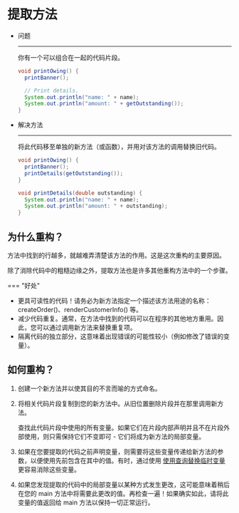 # 提取方法

<div class="grid cards" markdown>

- 问题

    ---

    你有一个可以组合在一起的代码片段。

    ```java
    void printOwing() {
      printBanner();

      // Print details.
      System.out.println("name: " + name);
      System.out.println("amount: " + getOutstanding());
    }
    ```

- 解决方法

    ---

    将此代码移至单独的新方法（或函数），并用对该方法的调用替换旧代码。

    ```java
    void printOwing() {
      printBanner();
      printDetails(getOutstanding());
    }

    void printDetails(double outstanding) {
      System.out.println("name: " + name);
      System.out.println("amount: " + outstanding);
    }
    ```

</div>

## 为什么重构？

方法中找到的行越多，就越难弄清楚该方法的作用。这是这次重构的主要原因。

除了消除代码中的粗糙边缘之外，提取方法也是许多其他重构方法中的一个步骤。

=== "好处"

  - 更具可读性的代码！请务必为新方法指定一个描述该方法用途的名称：createOrder()、renderCustomerInfo() 等。
  - 减少代码重复。通常，在方法中找到的代码可以在程序的其他地方重用。因此，您可以通过调用新方法来替换重复项。
  - 隔离代码的独立部分，这意味着出现错误的可能性较小（例如修改了错误的变量）。

## 如何重构？

1. 创建一个新方法并以使其目的不言而喻的方式命名。
2. 将相关代码片段复制到您的新方法中。从旧位置删除片段并在那里调用新方法。
   
    查找此代码片段中使用的所有变量。如果它们在片段内部声明并且不在片段外部使用，则只需保持它们不变即可 - 它们将成为新方法的局部变量。

3. 如果在您要提取的代码之前声明变量，则需要将这些变量传递给新方法的参数，以便使用先前包含在其中的值。有时，通过使用 [使用查询替换临时变量](replace-temp-with-query.md) 更容易消除这些变量。

4. 如果您发现提取的代码中的局部变量以某种方式发生更改，这可能意味着稍后在您的 main 方法中将需要此更改的值。再检查一遍！如果确实如此，请将此变量的值返回给 main 方法以保持一切正常运行。